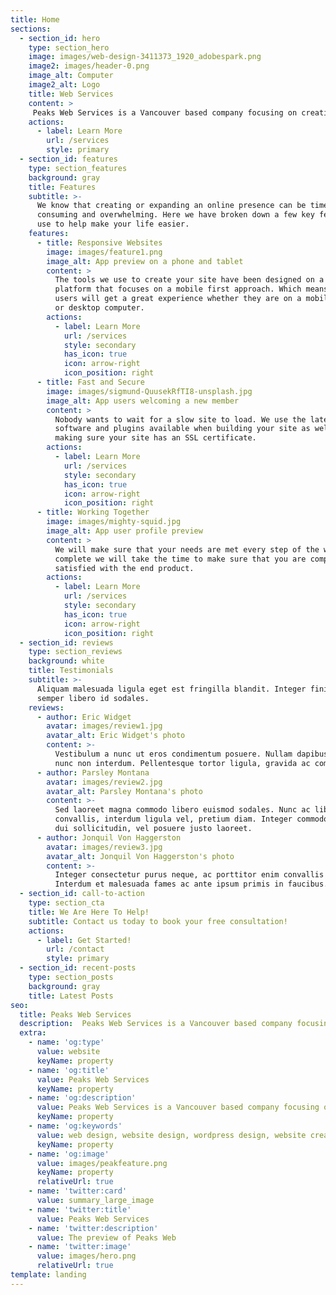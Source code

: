 ```yaml
---
title: Home
sections:
  - section_id: hero
    type: section_hero
    image: images/web-design-3411373_1920_adobespark.png
    image2: images/header-0.png
    image_alt: Computer
    image2_alt: Logo
    title: Web Services
    content: >
     Peaks Web Services is a Vancouver based company focusing on creating high quality responsive websites for small to medium sized businesses at an affordable price.
    actions:
      - label: Learn More
        url: /services
        style: primary
  - section_id: features
    type: section_features
    background: gray
    title: Features
    subtitle: >-
      We know that creating or expanding an online presence can be time
      consuming and overwhelming. Here we have broken down a few key features we
      use to help make your life easier.
    features:
      - title: Responsive Websites
        image: images/feature1.png
        image_alt: App preview on a phone and tablet
        content: >
          The tools we use to create your site have been designed on a responsive
          platform that focuses on a mobile first approach. Which means your
          users will get a great experience whether they are on a mobile device
          or desktop computer.
        actions:
          - label: Learn More
            url: /services
            style: secondary
            has_icon: true
            icon: arrow-right
            icon_position: right
      - title: Fast and Secure
        image: images/sigmund-QuusekRfTI8-unsplash.jpg
        image_alt: App users welcoming a new member
        content: >
          Nobody wants to wait for a slow site to load. We use the latest
          software and plugins available when building your site as well as
          making sure your site has an SSL certificate.
        actions:
          - label: Learn More
            url: /services
            style: secondary
            has_icon: true
            icon: arrow-right
            icon_position: right
      - title: Working Together
        image: images/mighty-squid.jpg
        image_alt: App user profile preview
        content: >
          We will make sure that your needs are met every step of the way. Once
          complete we will take the time to make sure that you are completely
          satisfied with the end product.
        actions:
          - label: Learn More
            url: /services
            style: secondary
            has_icon: true
            icon: arrow-right
            icon_position: right
  - section_id: reviews
    type: section_reviews
    background: white
    title: Testimonials
    subtitle: >-
      Aliquam malesuada ligula eget est fringilla blandit. Integer finibus
      semper libero id sodales.
    reviews:
      - author: Eric Widget
        avatar: images/review1.jpg
        avatar_alt: Eric Widget's photo
        content: >-
          Vestibulum a nunc ut eros condimentum posuere. Nullam dapibus quis
          nunc non interdum. Pellentesque tortor ligula, gravida ac commodo eu.
      - author: Parsley Montana
        avatar: images/review2.jpg
        avatar_alt: Parsley Montana's photo
        content: >-
          Sed laoreet magna commodo libero euismod sodales. Nunc ac libero
          convallis, interdum ligula vel, pretium diam. Integer commodo sem at
          dui sollicitudin, vel posuere justo laoreet.
      - author: Jonquil Von Haggerston
        avatar: images/review3.jpg
        avatar_alt: Jonquil Von Haggerston's photo
        content: >-
          Integer consectetur purus neque, ac porttitor enim convallis vitae.
          Interdum et malesuada fames ac ante ipsum primis in faucibus.
  - section_id: call-to-action
    type: section_cta
    title: We Are Here To Help!
    subtitle: Contact us today to book your free consultation!
    actions:
      - label: Get Started!
        url: /contact
        style: primary
  - section_id: recent-posts
    type: section_posts
    background: gray
    title: Latest Posts
seo:
  title: Peaks Web Services
  description:  Peaks Web Services is a Vancouver based company focusing on creating high quality responsive websites for small to medium sized businesses at an affordable price.
  extra:
    - name: 'og:type'
      value: website
      keyName: property
    - name: 'og:title'
      value: Peaks Web Services
      keyName: property
    - name: 'og:description'
      value: Peaks Web Services is a Vancouver based company focusing on creating high quality responsive websites for small to medium sized businesses at an affordable price.
      keyName: property
    - name: 'og:keywords'
      value: web design, website design, wordpress design, website creators, web design company, website designer near me, web development, web services, create website, new website, build website, vancouver website, vancouver, squamish web design.
      keyName: property
    - name: 'og:image'
      value: images/peakfeature.png
      keyName: property
      relativeUrl: true
    - name: 'twitter:card'
      value: summary_large_image
    - name: 'twitter:title'
      value: Peaks Web Services
    - name: 'twitter:description'
      value: The preview of Peaks Web
    - name: 'twitter:image'
      value: images/hero.png
      relativeUrl: true
template: landing
---
```

